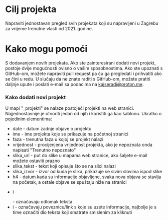 # Cilj projekta

Napraviti jednostavan pregled svih projekata koji su napravljeni u Zagrebu za vrijeme trenutne vlasti od 2021. godine.

# Kako mogu pomoći

S dodavanjem novih projekata. Ako ste zainteresirani dodati novi projekt, postoje dvije mogućnosti ovisno o vašim sposobnostima. Ako ste upoznati s GitHub-om, možete napraviti pull request pa ću ga pregledati i prihvatiti ako se čini u redu. U slučaju da ne znate raditi s GitHub-om, možete pratiti daljnje upute i poslati e-mail sa podacima na [kajseradi@proton.me](mailto:kajseradi@proton.me).

### Kako dodati novi projekt
U mapi "_projekti" se nalaze postojeći projekti na web stranici. Najjednostavnije je otvoriti jedan od njih i koristiti ga kao šablonu. Ukratko o pojedinim elementima:
- date - datum zadnje objave o projektu
- ime - ime projekta koje se prikazuje na početnoj stranici
- faza - trenutna faza u kojoj se projekt nalazi
- vrijednost - procijenjena vrijednost projekta, ako je nepoznata onda napisati "Trenutno nepoznato"
- slika_url - put do slike u mapama web stranice, ako šaljete e-mail možete ostaviti prazno
- slika_tekst - tekst koji opisuje što se na slici nalazi
- slika_izvor - izvor od kuda je slika, prikazuje se sivim slovima ispod slike
- h4 - datum kada su informacije objavljene, svaka nova objava se stavlja na početak, a ostale objave se spuštaju niže na stranici
- <p> i </p> - označavaju odlomak teksta
- <a> i </a> - označavaju poveznicu/link s koje su uzete informacije, najbolje je s time označiti dio teksta koji smatrate smislenim za kliknuti




